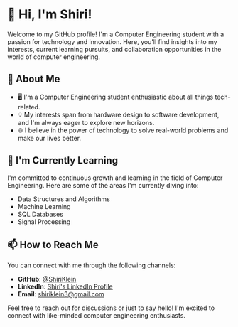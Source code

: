 # 👋 Hi, I'm Shiri!

Welcome to my GitHub profile! I'm a Computer Engineering student with a passion for technology and innovation. Here, you'll find insights into my interests, current learning pursuits, and collaboration opportunities in the world of computer engineering.

## 👀 About Me

- 🖥️ I'm a Computer Engineering student enthusiastic about all things tech-related.
- 💡 My interests span from hardware design to software development, and I'm always eager to explore new horizons.
- 🌐 I believe in the power of technology to solve real-world problems and make our lives better.

## 🌱 I'm Currently Learning

I'm committed to continuous growth and learning in the field of Computer Engineering. Here are some of the areas I'm currently diving into:

- Data Structures and Algorithms
- Machine Learning
- SQL Databases
- Signal Processing

## 📫 How to Reach Me

You can connect with me through the following channels:

- **GitHub**: [@ShiriKlein](https://github.com/ShiriKlein) 
- **LinkedIn**: [Shiri's LinkedIn Profile](https://www.linkedin.com/in/shiriklein/) 
- **Email**: shiriklein3@gmail.com

Feel free to reach out for discussions or just to say hello! I'm excited to connect with like-minded computer engineering enthusiasts.

<!---
ShiriKlein/ShiriKlein is a ✨ special ✨ repository because its `README.md` (this file) appears on your GitHub profile.
You can click the Preview link to take a look at your changes.
--->
